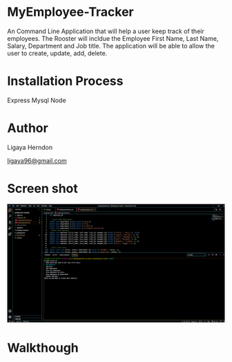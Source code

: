 # MyEmployee-Tracker
An Command Line Application that will help a user keep track of their employees. The Rooster will incldue the Employee First Name, Last Name, Salary, Department and Job title. The application will be able to allow the user to create, update, add, delete. 

# Installation Process
Express
Mysql
Node

# Author
Ligaya Herndon 

ligaya96@gmail.com

# Screen shot
<img src="employeetracker.png" alt="EmployeeScreenshot">

# Walkthough
<!-- <a href="mailto:someone@example.com">Send email</a> --!>

